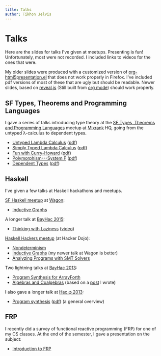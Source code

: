 ```yaml
---
title: Talks
author: Tikhon Jelvis
---
```


<div class="content">

# Talks

Here are the slides for talks I've given at meetups. Presenting is fun! Unfortunately, most were not recorded. I included links to videos for the ones that were.

My older slides were produced with a customized version of [org-html5presentation.el](https://gist.github.com/kinjo/509761) that does not work properly in Firefox. I've included pdf versions of most of these that are ugly but should be readable. Newer slides, based on [reveal.js](http://lab.hakim.se/reveal-js/#/) (Still built from [org mode](https://github.com/yjwen/org-reveal)) should work properly.

</div>
<div class="content">

## SF Types, Theorems and Programming Languages

I gave a series of talks introducing type theory at the [SF Types, Theorems and Programming Languages](http://www.meetup.com/SF-Types-Theorems-and-Programming-Languages/) meetup at [Mixrank](http://mixrank.com) HQ, going from the untyped λ-calculus to dependent types.

  * [Untyped Lambda Calculus](untyped-lambda-calculus.html) ([pdf](untyped-lambda-calculus.pdf))
  * [Simply Typed Lambda Calculus](stlc.html) ([pdf](stlc.pdf))
  * [Fun with Curry-Howard](curry-howard.html) ([pdf](curry-howard.pdf))
  * [Polymorphism---System F](system-f.html) ([pdf](system-f.pdf))
  * [Dependent Types](dependent-types.html) ([pdf](dependent-types.pdf))
  
## Haskell

I've given a few talks at Haskell hackathons and meetups.

<div></div>

[SF Haskell meetup](http://www.meetup.com/Bay-Area-Haskell-Users-Group/) at [Wagon](http://wagonhq.com):

  * [Inductive Graphs](inductive-graphs-at-wagon)

A longer talk at [BayHac 2015](http://bayhac.org):

  * [Thinking with Laziness](thinking-with-laziness) ([video](http://begriffs.com/posts/2015-06-17-thinking-with-laziness.html))

[Haskell Hackers meetup][haskell-hackers] (at Hacker Dojo):

  * [Nondeterminism](nondeterminism.html) 
  * [Inductive Graphs](inductive-graphs.html) (my newer talk at Wagon is better)
  * [Analyzing Programs with SMT Solvers](analyzing-programs-with-smt.html)

Two lightning talks at [BayHac 2013](http://www.haskell.org/haskellwiki/BayHac2013):

  * [Program Synthesis for ArrayForth](af-slides.html)
  * [Algebras and Coalgebras](algebras.html) (based on a [post](http://stackoverflow.com/questions/16015020/what-does-coalgebra-mean-in-the-context-of-programming/16022059#16022059) I wrote)

I also gave a longer talk at [Hac φ 2013](http://www.haskell.org/haskellwiki/Hac_%CF%86):

  * [Program synthesis](synthesis-slides.html) ([pdf](synthesis-slides.pdf)) (a general overview)

## FRP 

I recently did a survey of functional reactive programming (FRP) for one of my CS classes. At the end of the semester, I gave a presentation on the subject:

  * [Introduction to FRP](frp-slides.html)
  
</div>

[haskell-hackers]: http://www.meetup.com/haskellhackersathackerdojo/

